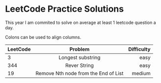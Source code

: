 # LeetCode Practice Solutions

This year I am commited to solve on average at least 1 leetcode question a day.

Colons can be used to align columns.

| LeetCode | Problem          | Difficulty  |
| -------- |:---------------: | -----------:|
| 3        | Longest substring|  easy       |
| 344      | Rever String     |  easy       |
| 19       | Remove Nth node from the End of List| medium |
